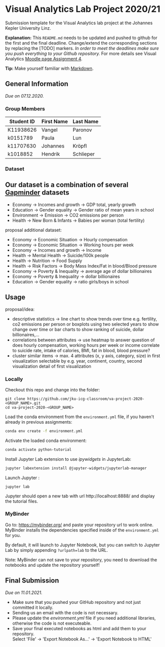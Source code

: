 # Visual Analytics Lab Project 2020/21
Submission template for the Visual Analytics lab project at the Johannes Kepler University Linz.

**Explanation:**
This `README.md` needs to be updated and pushed to github for the first and the final deadline.
Change/extend the corresponding sections by replacing the [TODO] markers.
*In order to meet the deadlines make sure you push everything to your Github repository.*
For more details see Visual Analytics [Moodle page Assignment 4](https://moodle.jku.at/jku/course/view.php?id=11328#section-7).

**Tip:** Make yourself familiar with [Markdown](https://github.com/adam-p/markdown-here/wiki/Markdown-Cheatsheet).

## General Information
*Due on 07.12.2020.*

### Group Members

| Student ID    | First Name  | Last Name      |
| --------------|-------------|----------------|
| K11938626     | Vangel      | Paronov        |
| k0151789      | Paula       | Lun            |
| k11707630        | Johannes      | Kröpfl         |
| k1018852      | Hendrik     | Schlieper      |

### Dataset

## Our dataset is a combination of several [Gapminder](https://www.gapminder.org/data/) datasets

* Economy -> Incomes and growth -> GDP total, yearly growth
* Education -> Gender equality -> Gender ratio of mean years in school
* Environment -> Emission -> CO2 emissions per person
* Health -> New Born & Infants -> Babies per woman (total fertility)

proposal additional dataset:
* Economy -> Economic Situation -> Hourly compensation
* Economy -> Economic Situation -> Working hours per week
* Economy -> Incomes and growth -> Income
* Health -> Mental Health -> Suicide/100k people 
* Health -> Nutrition -> Food Supply
* Health -> Risk Factors -> Body Mass Index/Fat in blood/Blood pressure
* Economy -> Poverty & Inequality -> average age of dollar billionaires
* Economy -> Poverty & Inequality -> dollar billionaires
* Education -> Gender equality -> ratio girls/boys in school

## Usage

proposal/idea:
* descriptive statistics -> line chart to show trends over time e.g. fertility, co2 emissions per person or boxplots using two selected years to show change over time or bar       charts to show ranking of suicide, dollar billionaires,...
* correlations between attributes -> use heatmap to answer question of does hourly compensation, working hours per week or income correlate to suicide rate, intake of calories, BMI, fat in blood, blood pressure?
* cluster similar items -> max. 4 attributes (x, y axis, category, size) in first visualization selectable by e.g. year, continent, country, second visualization detail of first visualization

### Locally
Checkout this repo and change into the folder:

```shell
git clone https://github.com/jku-icg-classroom/va-project-2020-<GROUP_NAME>.git
cd va-project-2020-<GROUP_NAME>
```

Load the conda environment from the `environment.yml` file, if you haven't already in previous assignments:

```sh
conda env create -f environment.yml
```

Activate the loaded conda environment:

```sh
conda activate python-tutorial
```

Install Jupyter Lab extension to use *ipywidgets* in JupyterLab:

```sh
jupyter labextension install @jupyter-widgets/jupyterlab-manager
```

Launch Jupyter :

```shell
jupyter lab
```

Jupyter should open a new tab with url http://localhost:8888/ and display the tutorial files.

### MyBinder
Go to: https://mybinder.org/ and paste your repository url to work online.
MyBinder installs the dependencies specified inside of the `environment.yml` for you.

By default, it will launch to Jupyter Notebook, but you can switch to Jupyter Lab by simply appending `?urlpath=lab` to the URL.

Note: MyBinder can not save to your repository, you need to download the notebooks and update the repository yourself!

## Final Submission
*Due on 11.01.2021.*

* Make sure that you pushed your GitHub repository and not just committed it locally.
* Sending us an email with the code is not necessary.
* Please update the *environment.yml* file if you need additional libraries, otherwise the code is not executeable.
* Save your final executed notebooks as html and add them to your repository.  
  Select 'File' -> 'Export Notebook As...' -> 'Export Notebook to HTML'
